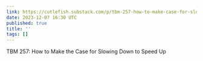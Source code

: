 ```yaml
---
link: https://cutlefish.substack.com/p/tbm-257-how-to-make-case-for-slowing
date: 2023-12-07 16:30 UTC
published: true
title: ''
tags: []
---
```


TBM 257: How to Make the Case for Slowing Down to Speed Up
